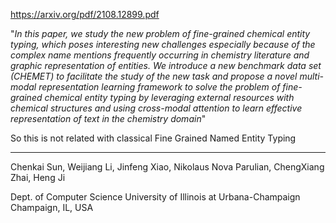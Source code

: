 https://arxiv.org/pdf/2108.12899.pdf


"*In this paper, we study the new problem of fine-grained chemical entity typing, which poses interesting new challenges especially because of the complex name mentions frequently occurring in chemistry literature and graphic representation of entities. We introduce a new benchmark data set (CHEMET) to facilitate the study of the new task and propose a novel multi-modal representation learning framework to solve the problem of fine-grained chemical entity typing by leveraging external resources with chemical structures and using cross-modal attention to learn effective representation of text in the chemistry domain*"

So this is not related with classical Fine Grained Named Entity Typing


---

Chenkai Sun, 
Weijiang Li, 
Jinfeng Xiao, 
Nikolaus Nova Parulian, 
ChengXiang Zhai, 
Heng Ji 

Dept. of Computer Science University of Illinois at Urbana-Champaign Champaign, IL, USA